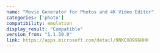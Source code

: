```yaml
---
name: "Movie Generator for Photos and 4K Video Editor"
categories: ['photo']
compatibility: emulation
display_result: "Compatible"
version_from: "1.1.50.0"
link: https://apps.microsoft.com/detail/9NKCXD99GHHH
---
```


